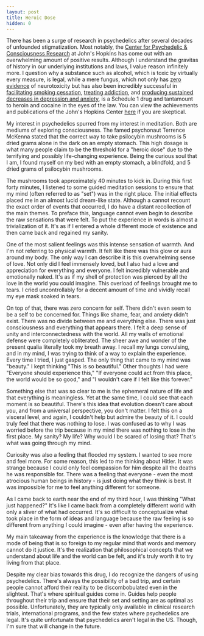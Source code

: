 ```yaml
---
layout: post
title: Heroic Dose
hidden: 0
---
```


There has been a surge of research in psychedelics after several decades of unfounded stigmatization. Most notably, the [Center for Psychedelic & Consciousness Research](https://hopkinspsychedelic.org/) at John's Hopkins has come out with an overwhelming amount of positive results. Although I understand the gravitas of history in our underlying institutions and laws, I value reason infinitely more. I question why a substance such as alcohol, which is toxic by virtually every measure, is legal, while a mere fungus, which not only has [zero evidence](https://www.hopkinsmedicine.org/Press_releases/2006/GriffithspsilocybinQ) of neurotoxicity but has also been incredibly successful in [facilitating smoking cessation](https://files.csp.org/Psilocybin/Johnson2017Smoking.pdf), [treating addiction](http://www.centerforintegrativepsychology.org/Bogenschutz_16%20Psychedelics%20as%20aids%20for%20addiction%20therapy_Review.pdf), and [producing sustained decreases in depression and anxiety](https://journals.sagepub.com/doi/pdf/10.1177/0269881116675513), is a Schedule 1 drug and tantamount to heroin and cocaine in the eyes of the law. You can view the achievements and publications of the John's Hopkins Center [here](https://hopkinspsychedelic.org/achievements) if you are skeptical.

My interest in psychedelics spurred from my interest in meditation. Both are mediums of exploring consciousness. The famed psychonaut Terrence McKenna stated that the correct way to take psilocybin mushrooms is 5 dried grams alone in the dark on an empty stomach. This high dosage is what many people claim to be the threshold for a "heroic dose" due to the terrifying and possibly life-changing experience. Being the curious soul that I am, I found myself on my bed with an empty stomach, a blindfold, and 5 dried grams of psilocybin mushrooms.

The mushrooms took approximately 40 minutes to kick in. During this first forty minutes, I listened to some guided meditation sessions to ensure that my mind (often referred to as "set") was in the right place. The initial effects placed me in an almost lucid dream-like state. Although a cannot recount the exact order of events that occurred, I do have a distant recollection of the main themes. To preface this, language cannot even begin to describe the raw sensations that were felt. To put the experience in words is almost a trivialization of it. It's as if I entered a whole different mode of existence and then came back and regained my sanity.

One of the most salient feelings was this intense sensation of warmth. And I'm not referring to physical warmth. It felt like there was this glow or aura around my body. The only way I can describe it is this overwhelming sense of love. Not only did I feel immensely loved, but I also had a love and appreciation for everything and everyone. I felt incredibly vulnerable and emotionally naked. It's as if my shell of protection was pierced by all the love in the world you could imagine. This overload of feelings brought me to tears. I cried uncontrollably for a decent amount of time and vividly recall my eye mask soaked in tears.

On top of that, there was zero concern for self. There didn't even seem to be a self to be concerned for. Things like shame, fear, and anxiety didn't exist. There was no divide between me and everything else. There was just consciousness and everything that appears there. I felt a deep sense of unity and interconnectedness with the world. All my walls of emotional defense were completely obliterated. The sheer awe and wonder of the present qualia literally took my breath away. I recall my lungs convulsing, and in my mind, I was trying to think of a way to explain the experience. Every time I tried, I just gasped. The only thing that came to my mind was "beauty." I kept thinking "This is so beautiful." Other thoughts I had were "Everyone should experience this," "If everyone could act from this place, the world would be so good," and "I wouldn't care if I felt like this forever."

Something else that was so clear to me is the ephemeral nature of life and that everything is meaningless. Yet at the same time, I could see that each moment is so beautiful. There's this idea that evolution doesn't care about you, and from a universal perspective, you don't matter. I felt this on a visceral level, and again, I couldn't help but admire the beauty of it. I could truly feel that there was nothing to lose. I was confused as to why I was worried before the trip because in my mind there was nothing to lose in the first place. My sanity? My life? Why would I be scared of losing that? That's what was going through my mind.

Curiosity was also a feeling that flooded my system. I wanted to see more and feel more. For some reason, this led to me thinking about Hitler. It was strange because I could only feel compassion for him despite all the deaths he was responsible for. There was a feeling that everyone - even the most atrocious human beings in history - is just doing what they think is best. It was impossible for me to feel anything different for someone.

As I came back to earth near the end of my third hour, I was thinking "What just happened?" It's like I came back from a completely different world with only a sliver of what had occurred. It's so difficult to conceptualize what took place in the form of ideas and language because the raw feeling is so different from anything I could imagine - even after having the experience.

My main takeaway from the experience is the knowledge that there is a mode of being that is so foreign to my regular mind that words and memory cannot do it justice. It's the realization that philosophical concepts that we understand about life and the world can be felt, and it's truly worth it to try living from that place.

Despite my clear bias towards this drug, I do recognize the dangers of using psychedelics. There's always the possibility of a bad trip, and certain people cannot afford their reality to be discombobulated even in the slightest. That's where spiritual guides come in. Guides help people throughout their trip and ensure that their set and setting are as optimal as possible. Unfortunately, they are typically only available in clinical research trials, international programs, and the few states where psychedelics are legal. It's quite unfortunate that psychedelics aren't legal in the US. Though, I'm sure that will change in the future.
